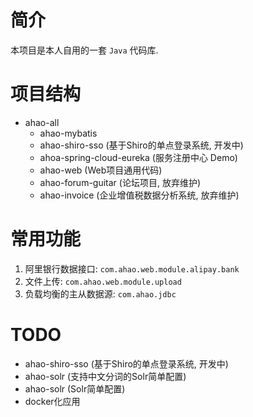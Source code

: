 # 简介
本项目是本人自用的一套 `Java` 代码库.

# 项目结构
- ahao-all
  - ahao-mybatis
  - ahao-shiro-sso (基于Shiro的单点登录系统, 开发中)
  - ahoa-spring-cloud-eureka (服务注册中心 Demo)
  - ahao-web (Web项目通用代码)
  - ahao-forum-guitar (论坛项目, 放弃维护)
  - ahao-invoice (企业增值税数据分析系统, 放弃维护)
  
# 常用功能
1. 阿里银行数据接口: `com.ahao.web.module.alipay.bank`
1. 文件上传: `com.ahao.web.module.upload`
1. 负载均衡的主从数据源: `com.ahao.jdbc`
  
# TODO
- ahao-shiro-sso (基于Shiro的单点登录系统, 开发中)
- ahao-solr (支持中文分词的Solr简单配置)
- ahao-solr (Solr简单配置)
- docker化应用